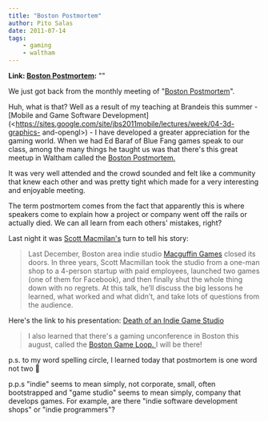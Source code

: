 ```yaml
---
title: "Boston Postmortem"
author: Pito Salas
date: 2011-07-14
tags:
    - gaming
    - waltham
---
```


**Link: [Boston Postmortem](None):** ""

We just got back from the monthly meeting of "[Boston
Postmortem](<http://www.bostonpostmortem.org/>)".

Huh, what is that? Well as a result of my teaching at Brandeis this summer -
[Mobile and Game Software
Development](<https://sites.google.com/site/jbs2011mobile/lectures/week/04-3d-graphics-
and-opengl>) - I have developed a greater appreciation for the gaming world.
When we had Ed Baraf of Blue Fang games speak to our class, among the many
things he taught us was that there's this great meetup in Waltham called the
[Boston Postmortem.](<http://www.bostonpostmortem.org/>)

It was very well attended and the crowd sounded and felt like a community that
knew each other and was pretty tight which made for a very interesting and
enjoyable meeting.

The term postmortem comes from the fact that apparently this is where speakers
come to explain how a project or company went off the rails or actually died.
We can all learn from each others' mistakes, right?

Last night it was [Scott
Macmilan's](<http://www.linkedin.com/in/scottmacmillan2>) turn to tell his
story:

> Last December, Boston area indie studio [Macguffin
> Games](<http://macguffingames.com/>) closed its doors. In three years, Scott
> Macmillan took the studio from a one-man shop to a 4-person startup with
> paid employees, launched two games (one of them for Facebook), and then
> finally shut the whole thing down with no regrets. At this talk, he’ll
> discuss the big lessons he learned, what worked and what didn’t, and take
> lots of questions from the audience.

Here's the link to his presentation: [Death of an Indie Game
Studio](<http://slidesha.re/fJwuqK>)

> I also learned that there's a gaming unconference in Boston this august,
> called the [Boston Game Loop.
> ](<http://www.bostongameloop.com/category/announcement/>)I will be there!

p.s. to my word spelling circle, I learned today that postmortem is one word
not two 🙂

p.p.s "indie" seems to mean simply, not corporate, small, often bootstrapped
and "game studio" seems to mean simply, company that develops games. For
example, are there "indie software development shops" or "indie programmers"?


